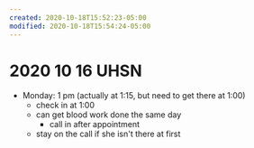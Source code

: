 ```yaml
---
created: 2020-10-18T15:52:23-05:00
modified: 2020-10-18T15:54:24-05:00
---
```


# 2020 10 16 UHSN

- Monday: 1 pm (actually at 1:15, but need to get there at 1:00)
  - check in at 1:00
  - can get blood work done the same day
    - call in after appointment
  - stay on the call if she isn't there at first
